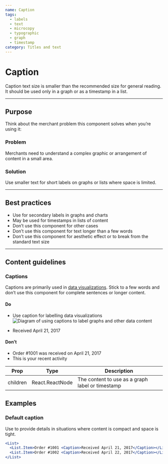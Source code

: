 ```yaml
---
name: Caption
tags:
  - labels
  - text
  - microcopy
  - typographic
  - graph
  - timestamp
category: Titles and text
---
```


# Caption

Caption text size is smaller than the recommended size for general reading. It should be used only in a graph or as a timestamp in a list.

---

## Purpose

Think about the merchant problem this component solves when you’re using it:

### Problem

Merchants need to understand a complex graphic or arrangement of content in a small area.

### Solution

Use smaller text for short labels on graphs or lists where space is limited.

---

## Best practices

- Use for secondary labels in graphs and charts
- May be used for timestamps in lists of content
- Don’t use this component for other cases
- Don’t use this component for text longer than a few words
- Don’t use this component for aesthetic effect or to break from the standard text size

---

## Content guidelines

### Captions

Captions are primarily used in [data visualizations](/visuals/data-visualizations). Stick to a few words and don’t use this component for complete sentences or longer content.

<!-- usagelist -->
#### Do
* Use caption for labelling data visualizations
![Diagram of using captions to label graphs and other data content](typography/display-styles/do-use-caption-for-labeling-data-visualizations.png)

* Received April 21, 2017

#### Don’t
* Order #1001 was received on April 21, 2017
* This is your recent activity
<!-- end -->


| Prop | Type | Description |
| ---- | ---- | ----------- |
| children | React.ReactNode | The content to use as a graph label or timestamp |

## Examples

### Default caption

Use to provide details in situations where content is compact and space is tight.

```jsx
<List>
  <List.Item>Order #1001 <Caption>Received April 21, 2017</Caption></List.Item>
  <List.Item>Order #1002 <Caption>Received April 22, 2017</Caption></List.Item>
</List>
```
